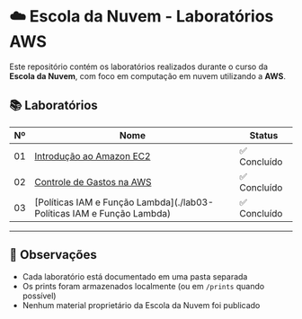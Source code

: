 # ☁️ Escola da Nuvem - Laboratórios AWS

Este repositório contém os laboratórios realizados durante o curso da **Escola da Nuvem**, com foco em computação em nuvem utilizando a **AWS**.

## 📚 Laboratórios

| Nº  | Nome                                              | Status     |
|-----|---------------------------------------------------|------------|
| 01  | [Introdução ao Amazon EC2](./lab01-introducao-ec2)| ✅ Concluído |
| 02  |[Controle de Gastos na AWS](./lab02-controle-de-gastos)| ✅ Concluído   |
| 03  | [Políticas IAM e Função Lambda](./lab03-Políticas IAM e Função Lambda)  | ✅ Concluído 

---

## 📌 Observações

- Cada laboratório está documentado em uma pasta separada
- Os prints foram armazenados localmente (ou em `/prints` quando possível)
- Nenhum material proprietário da Escola da Nuvem foi publicado
